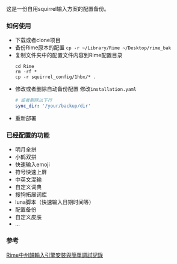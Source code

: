 

这是一份自用squirrel输入方案的配置备份。

### 如何使用

- 下载或者clone项目
- 备份Rime原本的配置
    `cp -r ~/Library/Rime ~/Desktop/rime_bak`
- 复制文件夹中的配置文件内容到Rime配置目录
    ```
    cd Rime
    rm -rf *
    cp -r squirrel_config/1hbx/* .
    ```
- 修改或者删除自动备份配置
    修改`installation.yaml`
    ```yaml
    # 或者删除以下行
    sync_dir: '/your/backup/dir'
    ```
- 重新部署

### 已经配置的功能

- 明月全拼
- 小鹤双拼
- 快速输入emoji
- 符号快速上屏
- 中英文混输
- 自定义词典
- 搜狗拓展词库
- luna脚本（快速输入日期时间等）
- 配置备份
- 自定义皮肤
- ...

### 参考

[Rime中州韻輸入引擎安裝與簡單調試記錄](https://wangy325.github.io/zh/posts/10_Rime%E4%B8%AD%E5%B7%9E%E9%9F%BB%E8%BC%B8%E5%85%A5%E5%BC%95%E6%93%8E%E5%AE%89%E8%A3%9D%E8%88%87%E7%B0%A1%E5%96%AE%E8%AA%BF%E6%95%99/)

